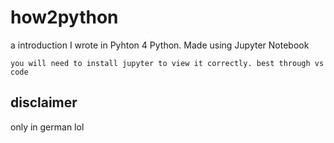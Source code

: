 # how2python

a introduction I wrote in Pyhton 4 Python. Made using Jupyter Notebook

```text
you will need to install jupyter to view it correctly. best through vs code
```

## disclaimer

only in german lol
